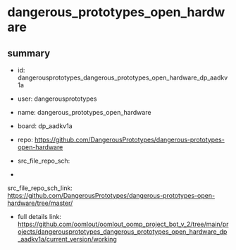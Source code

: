 # dangerous_prototypes_open_hardware
 
## summary 
* id: dangerousprototypes_dangerous_prototypes_open_hardware_dp_aadkv1a
* user: dangerousprototypes
* name: dangerous_prototypes_open_hardware
* board: dp_aadkv1a
* repo: https://github.com/DangerousPrototypes/dangerous-prototypes-open-hardware



* src_file_repo_sch: 
*
 src_file_repo_sch_link: https://github.com/DangerousPrototypes/dangerous-prototypes-open-hardware/tree/master/
* full details link: https://github.com/oomlout/oomlout_oomp_project_bot_v_2/tree/main/projects/dangerousprototypes_dangerous_prototypes_open_hardware_dp_aadkv1a/current_version/working  






